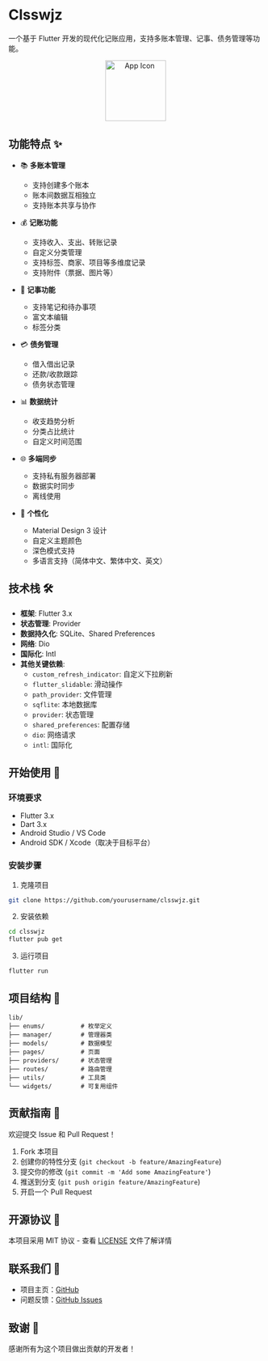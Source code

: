 # Clsswjz

一个基于 Flutter 开发的现代化记账应用，支持多账本管理、记事、债务管理等功能。

<div align="center">
  <img src="assets/images/app_icon.png" alt="App Icon" width="120"/>
</div>

## 功能特点 ✨

- 📚 **多账本管理**
  - 支持创建多个账本
  - 账本间数据互相独立
  - 支持账本共享与协作

- 💰 **记账功能**
  - 支持收入、支出、转账记录
  - 自定义分类管理
  - 支持标签、商家、项目等多维度记录
  - 支持附件（票据、图片等）

- 📝 **记事功能**
  - 支持笔记和待办事项
  - 富文本编辑
  - 标签分类

- 💳 **债务管理**
  - 借入借出记录
  - 还款/收款跟踪
  - 债务状态管理

- 📊 **数据统计**
  - 收支趋势分析
  - 分类占比统计
  - 自定义时间范围

- 🌐 **多端同步**
  - 支持私有服务器部署
  - 数据实时同步
  - 离线使用

- 🎨 **个性化**
  - Material Design 3 设计
  - 自定义主题颜色
  - 深色模式支持
  - 多语言支持（简体中文、繁体中文、英文）

## 技术栈 🛠️

- **框架**: Flutter 3.x
- **状态管理**: Provider
- **数据持久化**: SQLite、Shared Preferences
- **网络**: Dio
- **国际化**: Intl
- **其他关键依赖**:
  - `custom_refresh_indicator`: 自定义下拉刷新
  - `flutter_slidable`: 滑动操作
  - `path_provider`: 文件管理
  - `sqflite`: 本地数据库
  - `provider`: 状态管理
  - `shared_preferences`: 配置存储
  - `dio`: 网络请求
  - `intl`: 国际化

## 开始使用 🚀

### 环境要求

- Flutter 3.x
- Dart 3.x
- Android Studio / VS Code
- Android SDK / Xcode（取决于目标平台）

### 安装步骤

1. 克隆项目
```bash
git clone https://github.com/yourusername/clsswjz.git
```

2. 安装依赖
```bash
cd clsswjz
flutter pub get
```

3. 运行项目
```bash
flutter run
```

## 项目结构 📁

```
lib/
├── enums/          # 枚举定义
├── manager/        # 管理器类
├── models/         # 数据模型
├── pages/          # 页面
├── providers/      # 状态管理
├── routes/         # 路由管理
├── utils/          # 工具类
└── widgets/        # 可复用组件
```

## 贡献指南 🤝

欢迎提交 Issue 和 Pull Request！

1. Fork 本项目
2. 创建你的特性分支 (`git checkout -b feature/AmazingFeature`)
3. 提交你的修改 (`git commit -m 'Add some AmazingFeature'`)
4. 推送到分支 (`git push origin feature/AmazingFeature`)
5. 开启一个 Pull Request

## 开源协议 📄

本项目采用 MIT 协议 - 查看 [LICENSE](LICENSE) 文件了解详情

## 联系我们 📧

- 项目主页：[GitHub](https://github.com/yourusername/clsswjz)
- 问题反馈：[GitHub Issues](https://github.com/yourusername/clsswjz/issues)

## 致谢 🙏

感谢所有为这个项目做出贡献的开发者！
